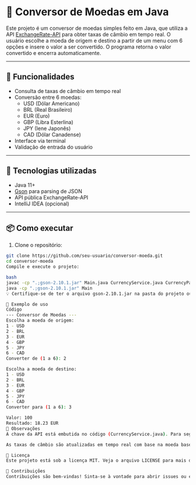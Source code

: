 # 💱 Conversor de Moedas em Java

Este projeto é um conversor de moedas simples feito em Java, que utiliza a API [ExchangeRate-API](https://www.exchangerate-api.com/) para obter taxas de câmbio em tempo real. O usuário escolhe a moeda de origem e destino a partir de um menu com 6 opções e insere o valor a ser convertido. O programa retorna o valor convertido e encerra automaticamente.

---

## 🚀 Funcionalidades

- Consulta de taxas de câmbio em tempo real
- Conversão entre 6 moedas:
  - USD (Dólar Americano)
  - BRL (Real Brasileiro)
  - EUR (Euro)
  - GBP (Libra Esterlina)
  - JPY (Iene Japonês)
  - CAD (Dólar Canadense)
- Interface via terminal
- Validação de entrada do usuário

---

## 🧰 Tecnologias utilizadas

- Java 11+
- [Gson](https://github.com/google/gson) para parsing de JSON
- API pública ExchangeRate-API
- IntelliJ IDEA (opcional)

---

## 📦 Como executar

1. Clone o repositório:

```bash
git clone https://github.com/seu-usuario/conversor-moeda.git
cd conversor-moeda
Compile e execute o projeto:

bash
javac -cp ".;gson-2.10.1.jar" Main.java CurrencyService.java CurrencyParser.java CurrencyConverter.java
java -cp ".;gson-2.10.1.jar" Main
💡 Certifique-se de ter o arquivo gson-2.10.1.jar na pasta do projeto ou adicione via Maven/Gradle.

📝 Exemplo de uso
Código
--- Conversor de Moedas ---
Escolha a moeda de origem:
1 - USD
2 - BRL
3 - EUR
4 - GBP
5 - JPY
6 - CAD
Converter de (1 a 6): 2

Escolha a moeda de destino:
1 - USD
2 - BRL
3 - EUR
4 - GBP
5 - JPY
6 - CAD
Converter para (1 a 6): 3

Valor: 100
Resultado: 18.23 EUR
📌 Observações
A chave da API está embutida no código (CurrencyService.java). Para segurança, substitua por uma variável de ambiente em produção.

As taxas de câmbio são atualizadas em tempo real com base na moeda base USD.

📄 Licença
Este projeto está sob a licença MIT. Veja o arquivo LICENSE para mais detalhes.

🤝 Contribuições
Contribuições são bem-vindas! Sinta-se à vontade para abrir issues ou enviar pull requests.
